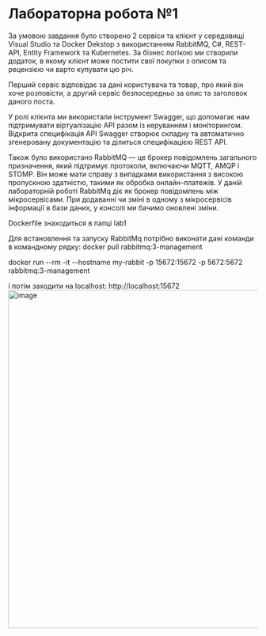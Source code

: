 # Лабораторна робота №1
За умовою завдання було створено 2 сервіси та клієнт у середовищі Visual Studio та Docker Dekstop з використанням RabbitMQ, C#, REST-API, Entity Framework та Kubernetes. За бізнес логікою ми створили додаток, в якому клієнт може постити свої покупки з описом та рецензією чи варто купувати цю річ.

Перший сервіс відповідає за дані користувача та товар, про який він хоче розповісти, а другий сервіс безпосередньо за опис та заголовок даного поста.

У ролі клієнта ми використали інструмент Swagger, що допомагає нам підтримувати віртуалізацію API разом із керуванням і моніторингом. Відкрита специфікація API Swagger створює складну та автоматично згенеровану документацію та ділиться специфікацією REST API.

Також було використано RabbitMQ — це брокер повідомлень загального призначення, який підтримує протоколи, включаючи MQTT, AMQP і STOMP. Він може мати справу з випадками використання з високою пропускною здатністю, такими як обробка онлайн-платежів. У даній лабораторній роботі RabbitMq діє як брокер повідомлень між мікросервісами. При додаванні чи зміні в одному з мікросервісів інформації в бази даних, у консолі ми бачимо оновлені зміни.

Dockerfile знаходиться в папці lab1 

Для встановлення та запуску RabbitMq потрібно виконати дані команди в командному рядку:
docker pull rabbitmq:3-management

docker run --rm -it --hostname my-rabbit -p 15672:15672 -p 5672:5672 rabbitmq:3-management

і потім заходити на localhost:
http://localhost:15672
<img width="684" alt="image" src="https://user-images.githubusercontent.com/71703420/195991493-c5ad3144-9306-446f-ab5f-fed0d4f46332.png">


